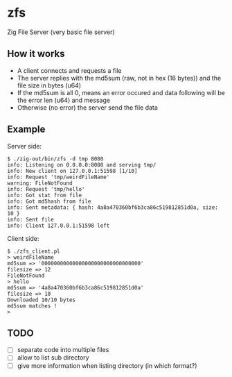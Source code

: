 # zfs

Zig File Server (very basic file server)

## How it works

- A client connects and requests a file
- The server replies with the md5sum (raw, not in hex (16 bytes)) and the file size in bytes (u64)
- If the md5sum is all 0, means an error occured and data following will be the error len (u64) and message
- Otherwise (no error) the server send the file data

## Example

Server side:
```
$ ./zig-out/bin/zfs -d tmp 8080
info: Listening on 0.0.0.0:8080 and serving tmp/
info: New client on 127.0.0.1:51598 [1/10]
info: Request 'tmp/weirdFileName'
warning: FileNotFound
info: Request 'tmp/hello'
info: Got stat from file
info: Got md5hash from file
info: Sent metadata: { hash: 4a8a470360bf6b3ca86c519812851d0a, size: 10 }
info: Sent file
info: Client 127.0.0.1:51598 left
```

Client side:
```
$ ./zfs_client.pl
> weirdFileName
md5sum => '00000000000000000000000000000000'
filesize => 12
FileNotFound
> hello
md5sum => '4a8a470360bf6b3ca86c519812851d0a'
filesize => 10
Downloaded 10/10 bytes
md5sum matches !
>
```

## TODO

- [ ] separate code into multiple files
- [ ] allow to list sub directory
- [ ] give more information when listing directory (in which format?)
